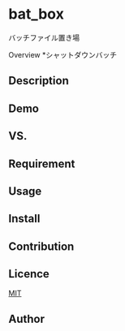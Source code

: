 # bat_box
バッチファイル置き場

Overview
*シャットダウンバッチ
## Description

## Demo

## VS. 

## Requirement

## Usage

## Install

## Contribution

## Licence

[MIT](https://github.com/tcnksm/tool/blob/master/LICENCE)

## Author
